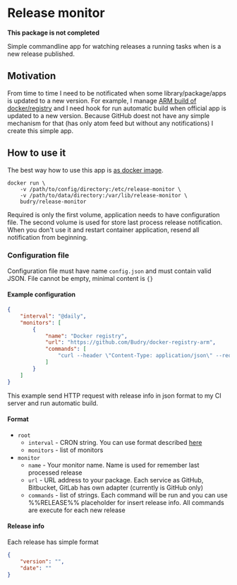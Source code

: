 # Release monitor

**This package is not completed**

Simple commandline app for watching releases a running tasks when is a new release published.

## Motivation

From time to time I need to be notificated when some library/package/apps is updated to a new version. For example, I manage [ARM build of docker/registry](https://github.com/Budry/docker-registry-arm) and I need hook for run automatic build when official app is updated to a new version. Because GitHub doest not have any simple mechanism for that (has only atom feed but without any notifications) I create this simple app.

## How to use it

The best way how to use this app is [as docker image](https://hub.docker.com/r/budry/release-monitor/).

```shell
docker run \
    -v /path/to/config/directory:/etc/release-monitor \
    -v /path/to/data/directory:/var/lib/release-monitor \
    budry/release-monitor
```

Required is only the first volume, application needs to have configuration file. The second volume is used for store last process release notification. When you don't use it and restart container application, resend all notification from beginning.

### Configuration file

Configuration file must have name `config.json` and must contain valid JSON. File cannot be empty, minimal content is `{}`

#### Example configuration

```json
{
    "interval": "@daily",
    "monitors": [
        {
            "name": "Docker registry",
            "url": "https://github.com/Budry/docker-registry-arm",
            "commands": [
                "curl --header \"Content-Type: application/json\" --request POST --data %%RELEASE%% <CI server endpoint>"
            ]
        }
    ]
}
```

This example send HTTP request with release info in json format to my CI server and run automatic build. 

#### Format

* `root`
    * `interval` - CRON string. You can use format described [here](https://godoc.org/github.com/robfig/cron)
    * `monitors` - list of monitors
* `monitor`
    * `name` - Your monitor name. Name is used for remember last processed release
    * `url` - URL address to your package. Each service as GitHub, Bitbucket, GitLab has own adapter (currently is GitHub only)
    * `commands` - list of strings. Each command will be run and you can use %%RELEASE%% placeholder for insert release info. All commands are execute for each new release

#### Release info

Each release has simple format

```json
{
    "version": "",
    "date": "" 
}
```

